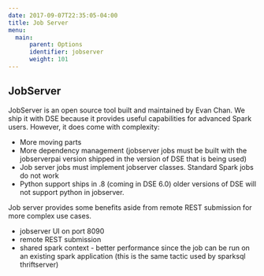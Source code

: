 ```yaml
---
date: 2017-09-07T22:35:05-04:00
title: Job Server
menu:
  main:
      parent: Options
      identifier: jobserver
      weight: 101
---
```


## JobServer

JobServer is an open source tool built and maintained by Evan Chan. We ship it with DSE because it provides useful capabilities for advanced Spark users. However, it does come with complexity:

* More moving parts
* More dependency management (jobserver jobs must be built with the jobserverpai version shipped in the version of DSE that is being used)
* Job server jobs must implement jobserver classes. Standard Spark jobs do not work
* Python support ships in .8 (coming in DSE 6.0) older versions of DSE will not support python in jobserver.

Job server provides some benefits aside from remote REST submission for more complex use cases.

* jobserver UI on port 8090
* remote REST submission
* shared spark context - better performance since the job can be run on an existing spark application (this is the same tactic used by sparksql thriftserver)
